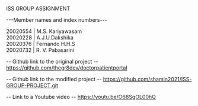 ISS GROUP ASSIGNMENT 

---Member names and index numbers---

20020554  | M.S. Kariyawasam   
20020228  | A.J.U.Dakshika      
20020376  | Fernando H.H.S     
20020732  | R. V. Pabasarini      

-- Github link to the original project  --
https://github.com/thegr8dev/doctorpatientportal

-- Github link to the modified project  --
https://github.com/shamin2021/ISS-GROUP-PROJECT.git

-- Link to a Youtube video  --
https://youtu.be/O68SgOL00hQ


